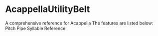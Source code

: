 AcappellaUtilityBelt
====================

A comprehensive reference for Acappella
The features are listed below:
Pitch Pipe
Syllable Reference
